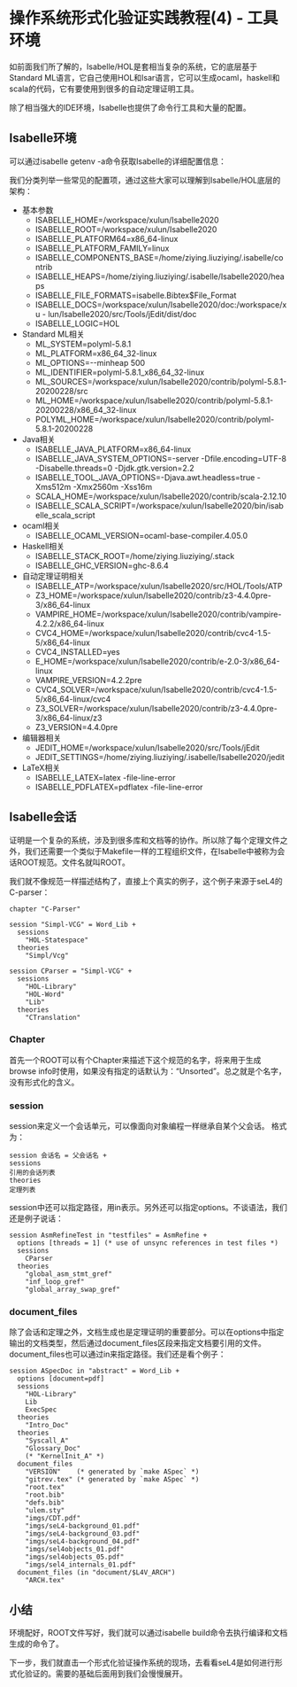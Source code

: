 # 操作系统形式化验证实践教程(4) - 工具环境

如前面我们所了解的，Isabelle/HOL是套相当复杂的系统，它的底层基于Standard ML语言，它自己使用HOL和Isar语言，它可以生成ocaml，haskell和scala的代码，它有要使用到很多的自动定理证明工具。

除了相当强大的IDE环境，Isabelle也提供了命令行工具和大量的配置。

## Isabelle环境

可以通过isabelle getenv -a命令获取Isabelle的详细配置信息：

我们分类列举一些常见的配置项，通过这些大家可以理解到Isabelle/HOL底层的架构：

- 基本参数
  - ISABELLE_HOME=/workspace/xulun/Isabelle2020
  - ISABELLE_ROOT=/workspace/xulun/Isabelle2020
  - ISABELLE_PLATFORM64=x86_64-linux
  - ISABELLE_PLATFORM_FAMILY=linux
  - ISABELLE_COMPONENTS_BASE=/home/ziying.liuziying/.isabelle/contrib
  - ISABELLE_HEAPS=/home/ziying.liuziying/.isabelle/Isabelle2020/heaps
  - ISABELLE_FILE_FORMATS=isabelle.Bibtex$File_Format
  - ISABELLE_DOCS=/workspace/xulun/Isabelle2020/doc:/workspace/xu  - lun/Isabelle2020/src/Tools/jEdit/dist/doc
  - ISABELLE_LOGIC=HOL
- Standard ML相关
  - ML_SYSTEM=polyml-5.8.1
  - ML_PLATFORM=x86_64_32-linux
  - ML_OPTIONS=--minheap 500
  - ML_IDENTIFIER=polyml-5.8.1_x86_64_32-linux
  - ML_SOURCES=/workspace/xulun/Isabelle2020/contrib/polyml-5.8.1-20200228/src
  - ML_HOME=/workspace/xulun/Isabelle2020/contrib/polyml-5.8.1-20200228/x86_64_32-linux
  - POLYML_HOME=/workspace/xulun/Isabelle2020/contrib/polyml-5.8.1-20200228
- Java相关
  - ISABELLE_JAVA_PLATFORM=x86_64-linux
  - ISABELLE_JAVA_SYSTEM_OPTIONS=-server -Dfile.encoding=UTF-8 -Disabelle.threads=0 -Djdk.gtk.version=2.2
  - ISABELLE_TOOL_JAVA_OPTIONS=-Djava.awt.headless=true -Xms512m -Xmx2560m -Xss16m
  - SCALA_HOME=/workspace/xulun/Isabelle2020/contrib/scala-2.12.10
  - ISABELLE_SCALA_SCRIPT=/workspace/xulun/Isabelle2020/bin/isabelle_scala_script
- ocaml相关
  - ISABELLE_OCAML_VERSION=ocaml-base-compiler.4.05.0
- Haskell相关
  - ISABELLE_STACK_ROOT=/home/ziying.liuziying/.stack
  - ISABELLE_GHC_VERSION=ghc-8.6.4
- 自动定理证明相关
  - ISABELLE_ATP=/workspace/xulun/Isabelle2020/src/HOL/Tools/ATP
  - Z3_HOME=/workspace/xulun/Isabelle2020/contrib/z3-4.4.0pre-3/x86_64-linux
  - VAMPIRE_HOME=/workspace/xulun/Isabelle2020/contrib/vampire-4.2.2/x86_64-linux
  - CVC4_HOME=/workspace/xulun/Isabelle2020/contrib/cvc4-1.5-5/x86_64-linux
  - CVC4_INSTALLED=yes
  - E_HOME=/workspace/xulun/Isabelle2020/contrib/e-2.0-3/x86_64-linux
  - VAMPIRE_VERSION=4.2.2pre
  - CVC4_SOLVER=/workspace/xulun/Isabelle2020/contrib/cvc4-1.5-5/x86_64-linux/cvc4
  - Z3_SOLVER=/workspace/xulun/Isabelle2020/contrib/z3-4.4.0pre-3/x86_64-linux/z3
  - Z3_VERSION=4.4.0pre
- 编辑器相关
  - JEDIT_HOME=/workspace/xulun/Isabelle2020/src/Tools/jEdit
  - JEDIT_SETTINGS=/home/ziying.liuziying/.isabelle/Isabelle2020/jedit
- LaTeX相关
  - ISABELLE_LATEX=latex -file-line-error
  - ISABELLE_PDFLATEX=pdflatex -file-line-error

## Isabelle会话

证明是一个复杂的系统，涉及到很多库和文档等的协作。所以除了每个定理文件之外，我们还需要一个类似于Makefile一样的工程组织文件，在Isabelle中被称为会话ROOT规范。文件名就叫ROOT。

我们就不像规范一样描述结构了，直接上个真实的例子，这个例子来源于seL4的C-parser：
```
chapter "C-Parser"

session "Simpl-VCG" = Word_Lib +
  sessions
    "HOL-Statespace"
  theories
    "Simpl/Vcg"

session CParser = "Simpl-VCG" +
  sessions
    "HOL-Library"
    "HOL-Word"
    "Lib"
  theories
    "CTranslation"
```

### Chapter

首先一个ROOT可以有个Chapter来描述下这个规范的名字，将来用于生成browse info时使用，如果没有指定的话默认为：“Unsorted”。总之就是个名字，没有形式化的含义。

### session

session来定义一个会话单元，可以像面向对象编程一样继承自某个父会话。
格式为：

```
session 会话名 = 父会话名 + 
sessions
引用的会话列表
theories
定理列表
```

session中还可以指定路径，用in表示。另外还可以指定options。不谈语法，我们还是例子说话： 

```
session AsmRefineTest in "testfiles" = AsmRefine +
  options [threads = 1] (* use of unsync references in test files *)
  sessions
    CParser
  theories
    "global_asm_stmt_gref"
    "inf_loop_gref"
    "global_array_swap_gref"
```

### document_files

除了会话和定理之外，文档生成也是定理证明的重要部分。可以在options中指定输出的文档类型，然后通过document_files区段来指定文档要引用的文件。document_files也可以通过in来指定路径。我们还是看个例子：

```
session ASpecDoc in "abstract" = Word_Lib +
  options [document=pdf]
  sessions
    "HOL-Library"
    Lib
    ExecSpec
  theories
    "Intro_Doc"
  theories
    "Syscall_A"
    "Glossary_Doc"
    (* "KernelInit_A" *)
  document_files
    "VERSION"    (* generated by `make ASpec` *)
    "gitrev.tex" (* generated by `make ASpec` *)
    "root.tex"
    "root.bib"
    "defs.bib"
    "ulem.sty"
    "imgs/CDT.pdf"
    "imgs/seL4-background_01.pdf"
    "imgs/seL4-background_03.pdf"
    "imgs/seL4-background_04.pdf"
    "imgs/sel4objects_01.pdf"
    "imgs/sel4objects_05.pdf"
    "imgs/sel4_internals_01.pdf"
  document_files (in "document/$L4V_ARCH")
    "ARCH.tex"
```

## 小结

环境配好，ROOT文件写好，我们就可以通过isabelle build命令去执行编译和文档生成的命令了。

下一步，我们就直击一个形式化验证操作系统的现场，去看看seL4是如何进行形式化验证的。需要的基础后面用到我们会慢慢展开。

